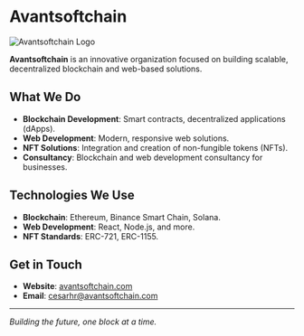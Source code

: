 # Avantsoftchain

![Avantsoftchain Logo](https://link-to-logo.com/logo.png)

**Avantsoftchain** is an innovative organization focused on building scalable, decentralized blockchain and web-based solutions.

## What We Do

- **Blockchain Development**: Smart contracts, decentralized applications (dApps).
- **Web Development**: Modern, responsive web solutions.
- **NFT Solutions**: Integration and creation of non-fungible tokens (NFTs).
- **Consultancy**: Blockchain and web development consultancy for businesses.

## Technologies We Use

- **Blockchain**: Ethereum, Binance Smart Chain, Solana.
- **Web Development**: React, Node.js, and more.
- **NFT Standards**: ERC-721, ERC-1155.

## Get in Touch

- **Website**: [avantsoftchain.com](http://avantsoftchain.com)
- **Email**: cesarhr@avantsoftchain.com

---
*Building the future, one block at a time.*
